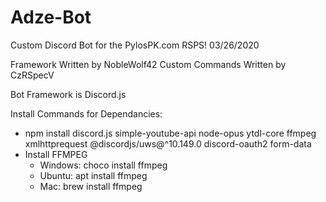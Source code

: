# Adze-Bot

Custom Discord Bot for the PylosPK.com RSPS! 03/26/2020

Framework Written by NobleWolf42
Custom Commands Written by CzRSpecV

Bot Framework is Discord.js

Install Commands for Dependancies:
- npm install discord.js simple-youtube-api node-opus ytdl-core ffmpeg xmlhttprequest @discordjs/uws@^10.149.0 discord-oauth2 form-data
- Install FFMPEG
    - Windows: choco install ffmpeg
    - Ubuntu: apt install ffmpeg
    - Mac: brew install ffmpeg